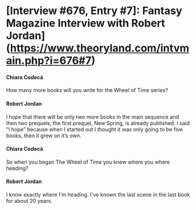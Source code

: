 # [Interview #676, Entry #7]: Fantasy Magazine Interview with Robert Jordan](https://www.theoryland.com/intvmain.php?i=676#7)

#### Chiara Codecà

How many more books will you write for the Wheel of Time series?

#### Robert Jordan

I hope that there will be only two more books in the main sequence and then two prequels, the first prequel, New Spring, is already published. I said “I hope” because when I started out I thought it was only going to be five books, then it grew on it’s own.

#### Chiara Codecà

So when you began The Wheel of Time you knew where you where heading?

#### Robert Jordan

I know exactly where I'm heading. I've known the last scene in the last book for about 20 years.

